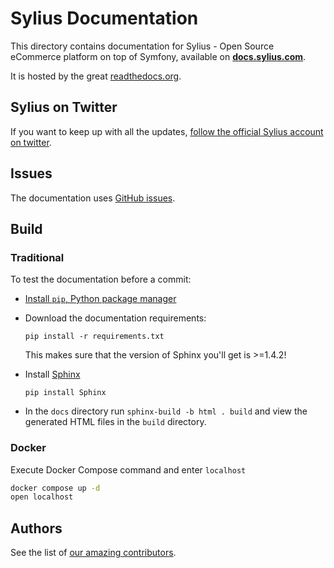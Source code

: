 # Sylius Documentation

This directory contains documentation for Sylius - Open Source eCommerce platform on top of Symfony, available on [**docs.sylius.com**](https://docs.sylius.com). 

It is hosted by the great [readthedocs.org](https://readthedocs.org).

## Sylius on Twitter

If you want to keep up with all the updates, [follow the official Sylius account on twitter](https://twitter.com/Sylius).

## Issues

The documentation uses [GitHub issues](https://github.com/Sylius/Sylius/issues).

## Build

### Traditional

To test the documentation before a commit:

* [Install `pip`, Python package manager](https://pip.pypa.io/en/stable/installing/)

* Download the documentation requirements: 

    `pip install -r requirements.txt`
    
    This makes sure that the version of Sphinx you'll get is >=1.4.2!

* Install [Sphinx](https://www.sphinx-doc.org/en/stable/)

    `pip install Sphinx`

* In the `docs` directory run `sphinx-build -b html . build` and view the generated HTML files in the `build` directory.

### Docker

Execute Docker Compose command and enter `localhost`

```bash
docker compose up -d
open localhost
```

## Authors

See the list of [our amazing contributors](https://github.com/Sylius/Sylius/contributors).
